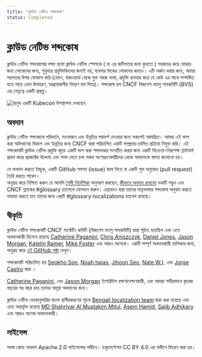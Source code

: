 ```yaml
---
title: "ক্লাউড নেটিভ শব্দকোষ"
status: Completed
---
```


# ক্লাউড নেটিভ শব্দকোষ

ক্লাউড নেটিভ শব্দকোষের লক্ষ্য হলো ক্লাউড নেটিভ স্পেসকে ( যা এর জটিলতার জন্য কুখ্যাত ) সহজতর করে বোঝার জন্য লোকেদের জন্য,
শুধুমাত্র প্রযুক্তিবিদদের জন্যই নয়, ব্যবসার দিকের লোকদের জন্যও।
এটি অর্জন করার জন্য, আমরা সরলতার উপর ফোকাস করি (যেমন, বাজওয়ার্ড থেকে মুক্ত সহজ ভাষা, প্রযুক্তি ব্যবহার করে যে কেউ এর সাথে সম্পর্কিত হতে পারে এমন উদাহরণ, অপ্রয়োজনীয় বিবরণ বাদ দিয়ে)।
শব্দকোষ হল CNCF বিজনেস ভ্যালু সাবকমিটি (BVS) এর নেতৃত্বে একটি প্রকল্প।

<p><img class="mt-3" src="/images/homepage/kubecon.jpg" alt="মানুষ একটি Kubecon উপস্থাপনা দেখছেন"></p>

## অবদান

ক্লাউড নেটিভ শব্দকোষে পরিবর্তন, সংযোজন এবং উন্নতির পরামর্শ দেওয়ার জন্য সকলেই আমন্ত্রিত। 
আমরা এই ভাগ করা অভিধানের বিকাশ এবং উন্নতির জন্য CNCF দ্বারা পরিচালিত একটি সম্প্রদায়-চালিত প্রক্রিয়া নিযুক্ত করি। 
এই শব্দকোষটি ক্লাউড নেটিভ প্রযুক্তি জুড়ে একটি ভাগ করা শব্দভাণ্ডার সংগঠিত করার জন্য একটি বিক্রেতা-নিরপেক্ষ প্ল্যাটফর্ম প্রদান করে৷ 
প্রজেক্টের উদ্দেশ্য এবং সনদ মেনে চলা সকল অংশগ্রহণকারীদের থেকে অবদানকে স্বাগত জানানো হয়।

যে অবদান করতে ইচ্ছুক, একটি GitHub সমস্যা (issue) জমা দিতে বা একটি পুল অনুরোধ (pull request) তৈরি করতে পারেন।  
অনুগ্রহ করে নিশ্চিত করুন যে আপনি [শৈলী নির্দেশিকা](/bn/style-guide/) অনুসরণ করছেন, [কীভাবে অবদান রাখবেন](/bn/contribute/) ডকটি পড়ুন এবং CNCF স্ল্যাকের #glossary চ্যানেলে যোগদান করুন। 
এছাড়াও যারা তাদের মাতৃভাষায় শব্দকোষ অনুবাদ করতে সাহায্য করতে চান তাদের জন্য একটি #glossary-localizations চ্যানেল রয়েছে।

## স্বীকৃতি

ক্লাউড নেটিভ শব্দকোষটি  CNCF মার্কেটিং কমিটি (বিজনেস ভ্যালু সাবকমিটি) দ্বারা সূচিত হয়েছিল এবং এতে অবদানকারী হিসেবে রয়েছে 
[Catherine Paganini](https://www.linkedin.com/in/catherinepaganini/en/), 
[Chris Aniszczyk](https://www.linkedin.com/in/caniszczyk/),
[Daniel Jones](https://www.linkedin.com/in/danieljoneseb/?originalSubdomain=uk), 
[Jason Morgan](https://www.linkedin.com/in/jasonmorgan2/), 
[Katelin Ramer](https://www.linkedin.com/in/katelinramer/), 
[Mike Foster](https://www.linkedin.com/in/mfosterche/?originalSubdomain=ca) 
এবং আরও অনেকে। 
একটি সম্পূর্ণ অবদানকারী তালিকার জন্য, অনুগ্রহ করে [এই GitHub পৃষ্ঠা](https://github.com/cncf/glossary/graphs/contributors) দেখুন।

শব্দকোষটি পরিচালিত হয় 
[Seokho Son](https://www.linkedin.com/in/seokho-son/), 
[Noah Ispas](https://www.linkedin.com/in/noah-ispas-0665b42a/), 
[Jihoon Seo](https://www.linkedin.com/in/jihoon-seo/), 
[Nate W.](https://www.linkedin.com/in/nate-double-u/)), 
এবং [Jorge Castro](https://www.linkedin.com/in/jorge-castro2112/) দ্বারা ।

[Catherine Paganini](https://www.linkedin.com/in/catherinepaganini/en/),
এবং [Jason Morgan](https://www.linkedin.com/in/jasonmorgan2/)
ইমেরিটাস রক্ষণাবেক্ষণকারী, এবং আমরা গভীরভাবে কৃতজ্ঞ
বছরের পর বছর ধরে তাদের অমূল্য অবদানের জন্য।

ক্লাউড নেটিভ ভোকাবুলারির বাংলা স্থানীয়করণের সূচনা [Bengali localization team](https://cloud-native.slack.com/archives/C02UG2WGXQQ) দ্বারা করা হয়েছে 
এবং এতে অন্তর্ভুক্ত রয়েছে [MD Shahriyar Al Mustakim Mitul](https://www.linkedin.com/in/mitul-shahriyar/), 
[Asem Hamid](https://www.linkedin.com/in/asemhamid/), 
[Sajib Adhikary](https://www.linkedin.com/in/sajibadhi/) 
এবং আরও অনেক অবদানকারী।

## লাইসেন্স

সমস্ত কোড অবদান Apache 2.0 লাইসেন্সের অধীনে। 
ডকুমেন্টেশন CC BY 4.0 এর অধীনে বিতরণ করা হয়।
